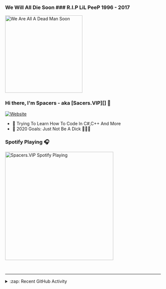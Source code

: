 ### We Will All Die Soon ### R.I.P LiL PeeP 1996 - 2017

<img src="https://i.imgur.com/CTb98uK.gif" alt="We Are All A Dead Man Soon" width="250" />

### Hi there, I'm Spacers - aka [Sacers.VIP][] 👋

[![Website](https://img.shields.io/website?label=SpacersOwO.tk&style=for-the-badge&url=https%3A%2F%2FSpacersOwO.tk)]()

- 🔭 Trying To Learn How To Code In C#,C++ And More 
- 🥅 2020 Goals: Just Not Be A Dick 🤣🤣🤣

### Spotify Playing 🎧

[<img src="https://now-playing-codestackr.vercel.app/api/spotify-playing" alt="Spacers.VIP Spotify Playing" width="350" />](https://open.spotify.com/user/f51f9z0qigmomt57uwts0m0pa?si=x5zzGMlFSn-OJ9y1yX4ZHA)

<br />

---

<details>
  <summary>:zap: Recent GitHub Activity</summary>
  
<!--START_SECTION:activity-->
1# - NuN xd
<!--END_SECTION:activity-->

</details>
